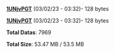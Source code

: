 [**1UNjvPGT**](/data/1UNjvPGT.txt) (03/02/23 - 03:32)- 128 bytes

[**1UNjvPGT**](/data/1UNjvPGT.txt) (03/02/23 - 03:32)- 128 bytes

**Total Datas**: 7969

**Total Size**: 53.47 MB / 53.5 MB
